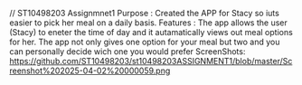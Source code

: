 // ST10498203 Assignmnet1
Purpose : Created the APP for Stacy so iuts easier to pick her meal on a daily basis.
Features : The app allows the user (Stacy) to eneter the time of day and it autamatically views out meal options for her. The app not only gives one option for your meal but two and you can personally decide wich one you would prefer
ScreenShots:
https://github.com/ST10498203/st10498203ASSIGNMENT1/blob/master/Screenshot%202025-04-02%20000059.png
